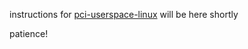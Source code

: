 instructions for [pci-userspace-linux](http://repo.rumpkernel.org/pci-userspace-linux) will be here shortly

patience!